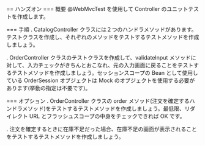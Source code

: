 == ハンズオン
=== 概要
@WebMvcTest を使用して Controller のユニットテストを作成します。

=== 手順
. CatalogController クラスには２つのハンドラメソッドがあります。テストクラスを作成し、それぞれのメソッドをテストするテストメソッドを作成しましょう。

. OrderController クラスのテストクラスを作成して、validateInput メソッドに対して、入力チェックがきちんとおこなれ、元の入力画面に戻ることをテストするテストメソッドを作成しましょう。セッションスコープの Bean として使用している OrderSession オブジェクトは Mock のオブジェクトを使用する必要があります(挙動の指定は不要です)。

=== オプション
. OrderController クラスの order メソッド(注文を確定するハンドラメソッド)をテストするテストメソッドを作成しましょう。最低限、リダイレクト URL とフラッシュスコープの中身をチェックできれば OK です。

. 注文を確定するときに在庫不足だった場合、在庫不足の画面が表示されることをテストするテストメソッドを作成しましょう。
